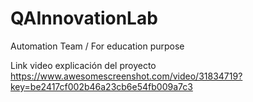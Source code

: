 # QAInnovationLab
Automation Team / For education purpose

Link video explicación del proyecto
https://www.awesomescreenshot.com/video/31834719?key=be2417cf002b46a23cb6e54fb009a7c3
